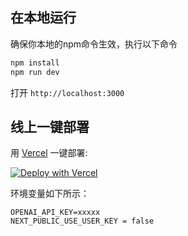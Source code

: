 
## 在本地运行

确保你本地的npm命令生效，执行以下命令
```bash
npm install
npm run dev
```
打开 `http://localhost:3000`


## 线上一键部署

用 [Vercel](https://vercel.com?utm_source=github&utm_medium=readme&utm_campaign=vercel-examples) 一键部署:

[![Deploy with Vercel](https://vercel.com/button)](https://vercel.com/new/clone?repository-url=https://github.com/aTong9/daydayup.git&env=OPENAI_API_KEY,NEXT_PUBLIC_USE_USER_KEY&project-name=daydayup&repo-name=daydayup)

环境变量如下所示：
```
OPENAI_API_KEY=xxxxx
NEXT_PUBLIC_USE_USER_KEY = false  
```


